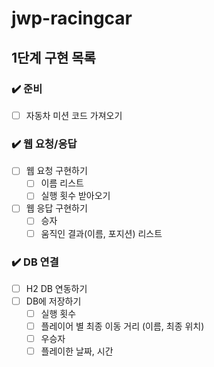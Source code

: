 # jwp-racingcar

## 1단계 구현 목록

### ✔️ 준비

- [ ]  자동차 미션 코드 가져오기

### ✔️ 웹 요청/응답

- [ ]  웹 요청 구현하기
    - [ ]  이름 리스트
    - [ ]  실행 횟수 받아오기
- [ ]  웹 응답 구현하기
    - [ ]  승자
    - [ ]  움직인 결과(이름, 포지션) 리스트

### ✔️ DB 연결

- [ ]  H2 DB 연동하기
- [ ]  DB에 저장하기
    - [ ]  실행 횟수
    - [ ]  플레이어 별 최종 이동 거리 (이름, 최종 위치)
    - [ ]  우승자
    - [ ]  플레이한 날짜, 시간